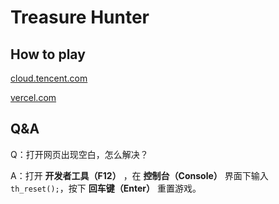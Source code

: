 # Treasure Hunter

## How to play

[cloud.tencent.com](https://treasure-hunter-5gzr20nk38f64941-1256732922.ap-shanghai.app.tcloudbase.com/)

[vercel.com](https://treasure-hunter-c7rle09vd-chiyukikana.vercel.app/)

## Q&A

Q：打开网页出现空白，怎么解决？

A：打开 **开发者工具（F12）** ，在 **控制台（Console）** 界面下输入`th_reset();`，按下 **回车键（Enter）** 重置游戏。
